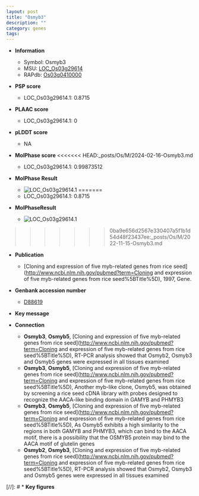 ```yaml
---
layout: post
title: "Osmyb3"
description: ""
category: genes
tags: 
---
```


* **Information**  
    + Symbol: Osmyb3  
    + MSU: [LOC_Os03g29614](http://rice.plantbiology.msu.edu/cgi-bin/ORF_infopage.cgi?orf=LOC_Os03g29614)  
    + RAPdb: [Os03g0410000](http://rapdb.dna.affrc.go.jp/viewer/gbrowse_details/irgsp1?name=Os03g0410000)  

* **PSP score**  
    + LOC_Os03g29614.1: 0.8715 

* **PLAAC score**  
    + LOC_Os03g29614.1: 0 

* **pLDDT score**
    + NA


* **MolPhase score**
<<<<<<< HEAD:_posts/Os/M/2024-02-16-Osmyb3.md
    + LOC_Os03g29614.1: 0.99873512

* **MolPhase Result**
    + ![LOC_Os03g29614.1](https://304243504.github.io/Pictures/LOC_Os03g/LOC_Os03g29614.1.png)
=======
    + LOC_Os03g29614.1: 0.8715

* **MolPhaseResult**
    + ![LOC_Os03g29614.1](https://ricepsp.github.io/pictures/LOC_Os03g/LOC_Os03g29614.1.png)
>>>>>>> 0ba9e656d2567e330407a5f1b1d54d48f23437ee:_posts/Os/M/2022-11-15-Osmyb3.md

* **Publication**  
    + [Cloning and expression of five myb-related genes from rice seed](http://www.ncbi.nlm.nih.gov/pubmed?term=Cloning and expression of five myb-related genes from rice seed%5BTitle%5D), 1997, Gene.

* **Genbank accession number**  
    + [D88619](http://www.ncbi.nlm.nih.gov/nuccore/D88619)

* **Key message**  

* **Connection**  
    + __Osmyb3__, __Osmyb5__, [Cloning and expression of five myb-related genes from rice seed](http://www.ncbi.nlm.nih.gov/pubmed?term=Cloning and expression of five myb-related genes from rice seed%5BTitle%5D), RT-PCR analysis showed that Osmyb2, Osmyb3 and Osmyb5 genes were expressed in all tissues examined
    + __Osmyb3__, __Osmyb5__, [Cloning and expression of five myb-related genes from rice seed](http://www.ncbi.nlm.nih.gov/pubmed?term=Cloning and expression of five myb-related genes from rice seed%5BTitle%5D), Another myb-like clone, Osmyb5, was obtained by screening a rice seed cDNA library with probes designed to recognize the AACA-like binding domain in GAMYB and PHMYB3
    + __Osmyb3__, __Osmyb5__, [Cloning and expression of five myb-related genes from rice seed](http://www.ncbi.nlm.nih.gov/pubmed?term=Cloning and expression of five myb-related genes from rice seed%5BTitle%5D), As Osmyb5 exhibits a high similarity to the regions in both GAMYB and PHMYB3, which can bind to the AACA motif, there is a possibility that the OSMYB5 protein may bind to the AACA motif of glutelin genes
    + __Osmyb2__, __Osmyb3__, [Cloning and expression of five myb-related genes from rice seed](http://www.ncbi.nlm.nih.gov/pubmed?term=Cloning and expression of five myb-related genes from rice seed%5BTitle%5D), RT-PCR analysis showed that Osmyb2, Osmyb3 and Osmyb5 genes were expressed in all tissues examined

[//]: # * **Key figures**  


